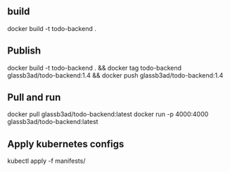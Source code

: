 ## build

docker build -t todo-backend .

## Publish

docker build -t todo-backend . &&
docker tag todo-backend glassb3ad/todo-backend:1.4 &&
docker push glassb3ad/todo-backend:1.4

## Pull and run

docker pull glassb3ad/todo-backend:latest
docker run -p 4000:4000 glassb3ad/todo-backend:latest

## Apply kubernetes configs

kubectl apply -f manifests/

